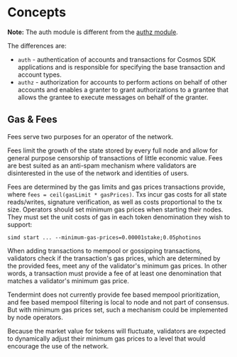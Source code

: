 <!--
order: 1
-->

# Concepts

**Note:** The auth module is different from the
[authz module](../modules/authz/).

The differences are:

- `auth` - authentication of accounts and transactions for Cosmos SDK
  applications and is responsible for specifying the base transaction and
  account types.
- `authz` - authorization for accounts to perform actions on behalf of other
  accounts and enables a granter to grant authorizations to a grantee that
  allows the grantee to execute messages on behalf of the granter.

## Gas & Fees

Fees serve two purposes for an operator of the network.

Fees limit the growth of the state stored by every full node and allow for
general purpose censorship of transactions of little economic value. Fees are
best suited as an anti-spam mechanism where validators are disinterested in the
use of the network and identities of users.

Fees are determined by the gas limits and gas prices transactions provide, where
`fees = ceil(gasLimit * gasPrices)`. Txs incur gas costs for all state
reads/writes, signature verification, as well as costs proportional to the tx
size. Operators should set minimum gas prices when starting their nodes. They
must set the unit costs of gas in each token denomination they wish to support:

`simd start ... --minimum-gas-prices=0.00001stake;0.05photinos`

When adding transactions to mempool or gossipping transactions, validators check
if the transaction's gas prices, which are determined by the provided fees, meet
any of the validator's minimum gas prices. In other words, a transaction must
provide a fee of at least one denomination that matches a validator's minimum
gas price.

Tendermint does not currently provide fee based mempool prioritization, and fee
based mempool filtering is local to node and not part of consensus. But with
minimum gas prices set, such a mechanism could be implemented by node operators.

Because the market value for tokens will fluctuate, validators are expected to
dynamically adjust their minimum gas prices to a level that would encourage the
use of the network.
